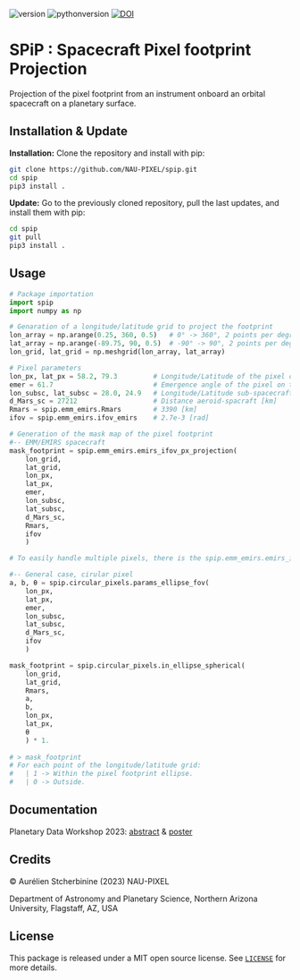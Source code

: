 ![version](https://img.shields.io/badge/version-1.1.2-blue)
![pythonversion](https://img.shields.io/badge/Python-3.6+-blue)
[![DOI](https://zenodo.org/badge/490546598.svg)](https://zenodo.org/badge/latestdoi/490546598)

# SPiP : Spacecraft Pixel footprint Projection

Projection of the pixel footprint from an instrument onboard an orbital spacecraft on a planetary surface.

## Installation & Update
**Installation:** Clone the repository and install with pip:

~~~bash
git clone https://github.com/NAU-PIXEL/spip.git
cd spip
pip3 install .
~~~

**Update:** Go to the previously cloned repository, pull the last updates, and install them with pip:
~~~bash
cd spip
git pull
pip3 install .
~~~

## Usage
~~~python
# Package importation
import spip
import numpy as np

# Genaration of a longitude/latitude grid to project the footprint
lon_array = np.arange(0.25, 360, 0.5)   # 0° -> 360°, 2 points per degree
lat_array = np.arange(-89.75, 90, 0.5)  # -90° -> 90°, 2 points per degree
lon_grid, lat_grid = np.meshgrid(lon_array, lat_array)

# Pixel parameters
lon_px, lat_px = 58.2, 79.3         # Longitude/Latitude of the pixel center [deg]
emer = 61.7                         # Emergence angle of the pixel on the surface [deg]
lon_subsc, lat_subsc = 28.0, 24.9   # Longitude/Latitude sub-spacecraft [deg]
d_Mars_sc = 27212                   # Distance aeroid-spacraft [km]
Rmars = spip.emm_emirs.Rmars        # 3390 [km]
ifov = spip.emm_emirs.ifov_emirs    # 2.7e-3 [rad]

# Generation of the mask map of the pixel footprint
#-- EMM/EMIRS spacecraft
mask_footprint = spip.emm_emirs.emirs_ifov_px_projection(
    lon_grid,
    lat_grid,
    lon_px,
    lat_px,
    emer,
    lon_subsc,
    lat_subsc,
    d_Mars_sc,
    Rmars,
    ifov
    )

# To easily handle multiple pixels, there is the spip.emm_emirs.emirs_ifov_multi_px_projection() function.

#-- General case, cirular pixel
a, b, θ = spip.circular_pixels.params_ellipse_fov(
    lon_px,
    lat_px,
    emer,
    lon_subsc,
    lat_subsc,
    d_Mars_sc,
    ifov
    )

mask_footprint = spip.circular_pixels.in_ellipse_spherical(
    lon_grid,
    lat_grid,
    Rmars,
    a,
    b,
    lon_px,
    lat_px,
    θ
    ) * 1.
    
# > mask_footprint
# For each point of the longitude/latitude grid:
#   | 1 -> Within the pixel footprint ellipse.
#   | 0 -> Outside.
~~~

## Documentation

Planetary Data Workshop 2023: [abstract](https://github.com/NAU-PIXEL/spip/blob/main/docs/Stcherbinine_PDW2023_7008_spip.pdf) & [poster](https://github.com/NAU-PIXEL/spip/blob/main/docs/poster_PDW_SPiP_stcherbinine.pdf)


## Credits

© Aurélien Stcherbinine (2023) NAU-PIXEL

Department of Astronomy and Planetary Science, Northern Arizona University, Flagstaff, AZ, USA


## License
This package is released under a MIT open source license. See [`LICENSE`](https://github.com/NAU-PIXEL/spip/blob/main/LICENSE) for more details.
